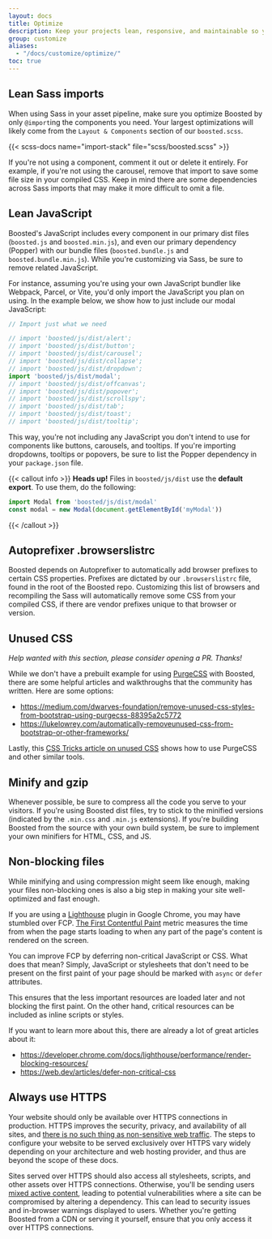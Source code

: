 ```yaml
---
layout: docs
title: Optimize
description: Keep your projects lean, responsive, and maintainable so you can deliver the best experience and focus on more important jobs.
group: customize
aliases:
  - "/docs/customize/optimize/"
toc: true
---
```


## Lean Sass imports

When using Sass in your asset pipeline, make sure you optimize Boosted by only `@import`ing the components you need. Your largest optimizations will likely come from the `Layout & Components` section of our `boosted.scss`.

{{< scss-docs name="import-stack" file="scss/boosted.scss" >}}


If you're not using a component, comment it out or delete it entirely. For example, if you're not using the carousel, remove that import to save some file size in your compiled CSS. Keep in mind there are some dependencies across Sass imports that may make it more difficult to omit a file.

## Lean JavaScript

Boosted's JavaScript includes every component in our primary dist files (`boosted.js` and `boosted.min.js`), and even our primary dependency (Popper) with our bundle files (`boosted.bundle.js` and `boosted.bundle.min.js`). While you're customizing via Sass, be sure to remove related JavaScript.

For instance, assuming you're using your own JavaScript bundler like Webpack, Parcel, or Vite, you'd only import the JavaScript you plan on using. In the example below, we show how to just include our modal JavaScript:

<!-- eslint-skip -->
```js
// Import just what we need

// import 'boosted/js/dist/alert';
// import 'boosted/js/dist/button';
// import 'boosted/js/dist/carousel';
// import 'boosted/js/dist/collapse';
// import 'boosted/js/dist/dropdown';
import 'boosted/js/dist/modal';
// import 'boosted/js/dist/offcanvas';
// import 'boosted/js/dist/popover';
// import 'boosted/js/dist/scrollspy';
// import 'boosted/js/dist/tab';
// import 'boosted/js/dist/toast';
// import 'boosted/js/dist/tooltip';
```

This way, you're not including any JavaScript you don't intend to use for components like buttons, carousels, and tooltips. If you're importing dropdowns, tooltips or popovers, be sure to list the Popper dependency in your `package.json` file.

{{< callout info >}}
**Heads up!** Files in `boosted/js/dist` use the **default export**. To use them, do the following:

<!-- eslint-skip -->
```js
import Modal from 'boosted/js/dist/modal'
const modal = new Modal(document.getElementById('myModal'))
```
{{< /callout >}}

## Autoprefixer .browserslistrc

Boosted depends on Autoprefixer to automatically add browser prefixes to certain CSS properties. Prefixes are dictated by our `.browserslistrc` file, found in the root of the Boosted repo. Customizing this list of browsers and recompiling the Sass will automatically remove some CSS from your compiled CSS, if there are vendor prefixes unique to that browser or version.

## Unused CSS

_Help wanted with this section, please consider opening a PR. Thanks!_

While we don't have a prebuilt example for using [PurgeCSS](https://github.com/FullHuman/purgecss) with Boosted, there are some helpful articles and walkthroughs that the community has written. Here are some options:

- <https://medium.com/dwarves-foundation/remove-unused-css-styles-from-bootstrap-using-purgecss-88395a2c5772>
- <https://lukelowrey.com/automatically-removeunused-css-from-bootstrap-or-other-frameworks/>

Lastly, this [CSS Tricks article on unused CSS](https://css-tricks.com/how-do-you-remove-unused-css-from-a-site/) shows how to use PurgeCSS and other similar tools.

## Minify and gzip

Whenever possible, be sure to compress all the code you serve to your visitors. If you're using Boosted dist files, try to stick to the minified versions (indicated by the `.min.css` and `.min.js` extensions). If you're building Boosted from the source with your own build system, be sure to implement your own minifiers for HTML, CSS, and JS.

## Non-blocking files

While minifying and using compression might seem like enough, making your files non-blocking ones is also a big step in making your site well-optimized and fast enough.

If you are using a [Lighthouse](https://developer.chrome.com/docs/lighthouse/overview/) plugin in Google Chrome, you may have stumbled over FCP. [The First Contentful Paint](https://web.dev/articles/fcp) metric measures the time from when the page starts loading to when any part of the page's content is rendered on the screen.

You can improve FCP by deferring non-critical JavaScript or CSS. What does that mean? Simply, JavaScript or stylesheets that don't need to be present on the first paint of your page should be marked with `async` or `defer` attributes.

This ensures that the less important resources are loaded later and not blocking the first paint. On the other hand, critical resources can be included as inline scripts or styles.

If you want to learn more about this, there are already a lot of great articles about it:

- <https://developer.chrome.com/docs/lighthouse/performance/render-blocking-resources/>
- <https://web.dev/articles/defer-non-critical-css>

## Always use HTTPS

Your website should only be available over HTTPS connections in production. HTTPS improves the security, privacy, and availability of all sites, and [there is no such thing as non-sensitive web traffic](https://https.cio.gov/everything/). The steps to configure your website to be served exclusively over HTTPS vary widely depending on your architecture and web hosting provider, and thus are beyond the scope of these docs.

Sites served over HTTPS should also access all stylesheets, scripts, and other assets over HTTPS connections. Otherwise, you'll be sending users [mixed active content](https://developer.mozilla.org/en-US/docs/Web/Security/Mixed_content), leading to potential vulnerabilities where a site can be compromised by altering a dependency. This can lead to security issues and in-browser warnings displayed to users. Whether you're getting Boosted from a CDN or serving it yourself, ensure that you only access it over HTTPS connections.
